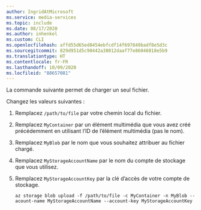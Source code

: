 ```yaml
---
author: IngridAtMicrosoft
ms.service: media-services
ms.topic: include
ms.date: 08/17/2020
ms.author: inhenkel
ms.custom: CLI
ms.openlocfilehash: affd55d65ed8454ebfcdf14f697849badf8e5d3c
ms.sourcegitcommit: 829d951d5c90442a38012daaf77e86046018e5b9
ms.translationtype: HT
ms.contentlocale: fr-FR
ms.lasthandoff: 10/09/2020
ms.locfileid: "88657081"
---
```

<!-- ### Upload files with the CLI -->

La commande suivante permet de charger un seul fichier.  

Changez les valeurs suivantes :

1. Remplacez `/path/to/file` par votre chemin local du fichier.  
1. Remplacez `MyContainer` par un élément multimédia que vous avez créé précédemment en utilisant l’ID de l’élément multimédia (pas le nom).
1. Remplacez `MyBlob` par le nom que vous souhaitez attribuer au fichier chargé.
1. Remplacez `MyStorageAccountName` par le nom du compte de stockage que vous utilisez.
1. Remplacez `MyStorageAccountKey` par la clé d’accès de votre compte de stockage.

    ```azurecli
    az storage blob upload -f /path/to/file -c MyContainer -n MyBlob --acount-name MyStorageAccountName --account-key MyStorageAccountKey
    ```
